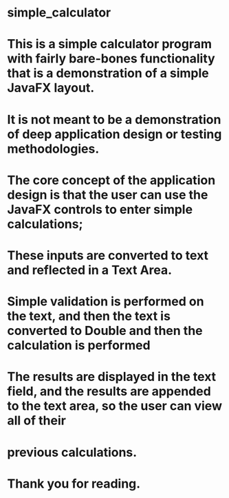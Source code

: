 # simple_calculator

# This is a simple calculator program with fairly bare-bones functionality that is a demonstration of a simple JavaFX layout.
# It is not meant to be a demonstration of deep application design or testing methodologies.

# The core concept of the application design is that the user can use the JavaFX controls to enter simple calculations;
# These inputs are converted to text and reflected in a Text Area.
# Simple validation is performed on the text, and then the text is converted to Double and then the calculation is performed
# The results are displayed in the text field, and the results are appended to the text area, so the user can view all of their
# previous calculations.

# Thank you for reading.
